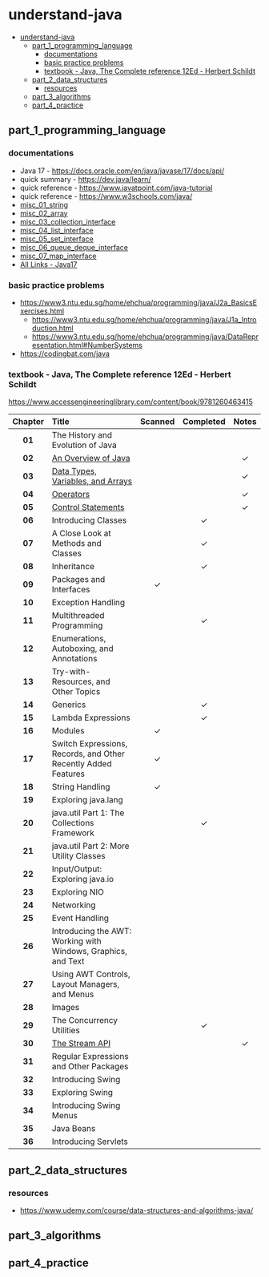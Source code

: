 # understand-java
<!-- TOC -->
* [understand-java](#understand-java)
  * [part_1_programming_language](#part_1_programming_language)
    * [documentations](#documentations)
    * [basic practice problems](#basic-practice-problems)
    * [textbook - Java, The Complete reference 12Ed - Herbert Schildt](#textbook---java-the-complete-reference-12ed---herbert-schildt)
  * [part_2_data_structures](#part_2_data_structures)
    * [resources](#resources)
  * [part_3_algorithms](#part_3_algorithms)
  * [part_4_practice](#part_4_practice)
<!-- TOC -->

## part_1_programming_language
### documentations
- Java 17 - https://docs.oracle.com/en/java/javase/17/docs/api/ 
- quick summary - https://dev.java/learn/
- quick reference - https://www.javatpoint.com/java-tutorial
- quick reference - https://www.w3schools.com/java/
- [misc_01_string](app/src/main/java/org/example/part_1_programming_language/misc_01_string/String.md)
- [misc_02_array](app/src/main/java/org/example/part_1_programming_language/misc_02_array/Array.md)
- [misc_03_collection_interface](app/src/main/java/org/example/part_1_programming_language/misc_03_collections_interface/CollectionInterface.md)
- [misc_04_list_interface](app/src/main/java/org/example/part_1_programming_language/misc_04_list_interface/ListInterface.md)
- [misc_05_set_interface](app/src/main/java/org/example/part_1_programming_language/misc_05_set_interface/SetInterface.md)
- [misc_06_queue_deque_interface](app/src/main/java/org/example/part_1_programming_language/misc_06_queue_deque_interface/QueueDequeInterface.md)
- [misc_07_map_interface](app/src/main/java/org/example/part_1_programming_language/misc_07_map_interface/MapInterface.md)
- [All Links - Java17](app/src/main/java/org/example/part_1_programming_language/AllLinks.md)

### basic practice problems
- https://www3.ntu.edu.sg/home/ehchua/programming/java/J2a_BasicsExercises.html
  - https://www3.ntu.edu.sg/home/ehchua/programming/java/J1a_Introduction.html
  - https://www3.ntu.edu.sg/home/ehchua/programming/java/DataRepresentation.html#NumberSystems
- https://codingbat.com/java

### textbook - Java, The Complete reference 12Ed - Herbert Schildt
https://www.accessengineeringlibrary.com/content/book/9781260463415

| Chapter | Title                                                                                                                                   | Scanned | Completed |  Notes  |
|:-------:|:----------------------------------------------------------------------------------------------------------------------------------------|:-------:|:---------:|:-------:|
| **01**  | The History and Evolution of Java                                                                                                       |         |           |         |
| **02**  | [An Overview of Java](app/src/main/java/org/example/part_1_programming_language/ch_02_an_overview_of_java/Ch_2_notes.md)                |         |           | &check; |
| **03**  | [Data Types, Variables, and Arrays](app/src/main/java/org/example/part_1_programming_language/ch_03_data_types_variables/Ch_3_notes.md) |         |           | &check; |
| **04**  | [Operators](app/src/main/java/org/example/part_1_programming_language/ch_04_operators/Ch_4_notes.md)                                    |         |           | &check; |
| **05**  | [Control Statements](app/src/main/java/org/example/part_1_programming_language/ch_05_control_statements/Ch_5_notes.md)                  |         |           | &check; |
| **06**  | Introducing Classes                                                                                                                     |         |  &check;  |         |
| **07**  | A Close Look at Methods and Classes                                                                                                     |         |  &check;  |         |
| **08**  | Inheritance                                                                                                                             |         |  &check;  |         |
| **09**  | Packages and Interfaces                                                                                                                 | &check; |           |         |
| **10**  | Exception Handling                                                                                                                      |         |           |         |
| **11**  | Multithreaded Programming                                                                                                               |         |  &check;  |         |
| **12**  | Enumerations, Autoboxing, and Annotations                                                                                               |         |           |         |
| **13**  | Try-with-Resources, and Other Topics                                                                                                    |         |           |         |
| **14**  | Generics                                                                                                                                |         |  &check;  |         |
| **15**  | Lambda Expressions                                                                                                                      |         |  &check;  |         |
| **16**  | Modules                                                                                                                                 | &check; |           |         |
| **17**  | Switch Expressions, Records, and Other Recently Added Features                                                                          | &check; |           |         |
| **18**  | String Handling                                                                                                                         | &check; |           |         |
| **19**  | Exploring java.lang                                                                                                                     |         |           |         |
| **20**  | java.util Part 1: The Collections Framework                                                                                             |         |  &check;  |         |
| **21**  | java.util Part 2: More Utility Classes                                                                                                  |         |           |         |
| **22**  | Input/Output: Exploring java.io                                                                                                         |         |           |         |
| **23**  | Exploring NIO                                                                                                                           |         |           |         |
| **24**  | Networking                                                                                                                              |         |           |         |
| **25**  | Event Handling                                                                                                                          |         |           |         |
| **26**  | Introducing the AWT: Working with Windows, Graphics, and Text                                                                           |         |           |         |
| **27**  | Using AWT Controls, Layout Managers, and Menus                                                                                          |         |           |         |
| **28**  | Images                                                                                                                                  |         |           |         |
| **29**  | The Concurrency Utilities                                                                                                               |         |  &check;  |         |
| **30**  | [The Stream API](app/src/main/java/org/example/part_1_programming_language/ch_30_the_stream_API/StreamAPI.md)                           |         |           | &check; |
| **31**  | Regular Expressions and Other Packages                                                                                                  |         |           |         |
| **32**  | Introducing Swing                                                                                                                       |         |           |         |
| **33**  | Exploring Swing                                                                                                                         |         |           |         |
| **34**  | Introducing Swing Menus                                                                                                                 |         |           |         |
| **35**  | Java Beans                                                                                                                              |         |           |         |
| **36**  | Introducing Servlets                                                                                                                    |         |           |         |

## part_2_data_structures
### resources
- https://www.udemy.com/course/data-structures-and-algorithms-java/

## part_3_algorithms

## part_4_practice
